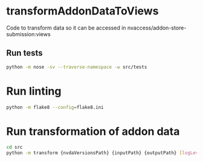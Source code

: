 # transformAddonDataToViews
Code to transform data so it can be accessed in nvaccess/addon-store-submission:views

## Run tests
```sh
python -m nose -sv --traverse-namespace -w src/tests
```

# Run linting
```sh
python -m flake8 --config=flake8.ini
```

# Run transformation of addon data
```sh
cd src
python -m transform {nvdaVersionsPath} {inputPath} {outputPath} [logLevel]
```
